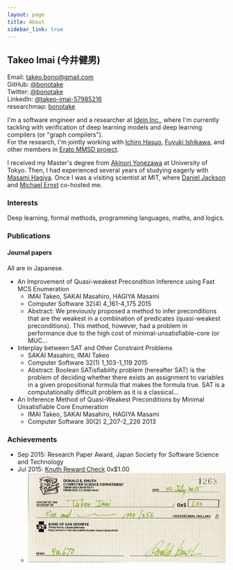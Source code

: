 ```yaml
---
layout: page
title: About
sidebar_link: true
---
```


## Takeo Imai (今井健男)
Email: [takeo.bono@gmail.com](mailto:takeo.bono@gmail.com)  
GitHub: [@bonotake](https://github.com/bonotake)  
Twitter: [@bonotake](https://twitter.com/bonotake)  
LinkedIn: [@takeo-imai-57985216](https://www.linkedin.com/in/takeo-imai-57985216)  
researchmap: [bonotake](https://researchmap.jp/bonotake/?lang=english)

I'm a software engineer and a researcher at [Idein Inc.](https://idein.jp/),
 where I'm currently tackling with verification of deep learning models and deep learning compilers (or "graph compilers").  
For the research, I'm jointly working with [Ichiro Hasuo](https://group-mmm.org/~ichiro/), [Fuyuki Ishikawa](http://research.nii.ac.jp/~f-ishikawa/en/), and other members in [Erato MMSD project](http://www.jst.go.jp/erato/hasuo/en/index.html).

I received my Master's degree from [Akinori Yonezawa](http://www.yl.is.s.u-tokyo.ac.jp/~yonezawa/home.html) at University of Tokyo. Then, I had experienced several years of studying eagerly with [Masami Hagiya](http://nicosia.is.s.u-tokyo.ac.jp/members/hagiya.html). Once I was a visiting scientist at MIT, where [Daniel Jackson](http://people.csail.mit.edu/dnj/) and [Michael Ernst](https://homes.cs.washington.edu/~mernst/) co-hosted me.

### Interests
Deep learning, formal methods, programming languages, maths, and logics.

### Publications

#### Journal papers
All are in Japanese.

- An Improvement of Quasi-weakest Precondition Inference using Fast MCS Enumeration
  - IMAI Takeo, SAKAI Masahiro, HAGIYA Masami
  - Computer Software   32(4) 4_161-4_175   2015
  - Abstract: We previously proposed a method to infer preconditions that are the weakest in a combination of predicates (quasi-weakest preconditions). This method, however, had a problem in performance due to the high cost of minimal-unsatisfiable-core (or MUC...
- Interplay between SAT and Other Constraint Problems
  - SAKAI Masahiro, IMAI Takeo
  - Computer Software   32(1) 1_103-1_119   2015
  - Abstract: Boolean SATisfiability problem (hereafter SAT) is the problem of deciding whether there exists an assignment to variables in a given propositional formula that makes the formula true. SAT is a computationally difficult problem as it is a classical...
- An Inference Method of Quasi-Weakest Preconditions by Minimal Unsatisfiable Core Enumeration
  - IMAI Takeo, SAKAI Masahiro, HAGIYA Masami
  - Computer Software   30(2) 2_207-2_226   2013

### Achievements
- Sep 2015: Research Paper Award, Japan Society for Software Science and Technology
- Jul 2015: [Knuth Reward Check](https://en.wikipedia.org/wiki/Knuth_reward_check) 0x$1.00
  - ![Knuth Reward Check](/assets/images/knuth_check.png)
